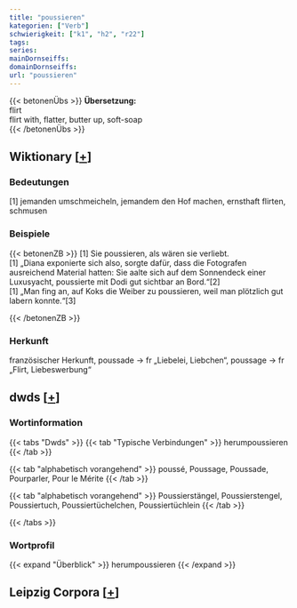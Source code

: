 ```yaml
---
title: "poussieren"
kategorien: ["Verb"]
schwierigkeit: ["k1", "h2", "r22"]
tags:
series:
mainDornseiffs:
domainDornseiffs:
url: "poussieren"
---
```


{{< betonenÜbs >}}
**Übersetzung:**  
flirt  
flirt with, flatter, butter up, soft-soap  
{{< /betonenÜbs >}}

## Wiktionary [[+](https://de.wiktionary.org/wiki/poussieren)]

### Bedeutungen
[1] jemanden umschmeicheln, jemandem den Hof machen, ernsthaft flirten, schmusen  

### Beispiele
{{< betonenZB >}}
[1] Sie poussieren, als wären sie verliebt.  
[1] „Diana exponierte sich also, sorgte dafür, dass die Fotografen ausreichend Material hatten: Sie aalte sich auf dem Sonnendeck einer Luxusyacht, poussierte mit Dodi gut sichtbar an Bord.“[2]  
[1] „Man fing an, auf Koks die Weiber zu poussieren, weil man plötzlich gut labern konnte.“[3]  

{{< /betonenZB >}}
### Herkunft
französischer Herkunft, poussade → fr „Liebelei, Liebchen“, poussage → fr „Flirt, Liebeswerbung“  



## dwds [[+](https://www.dwds.de/wb/poussieren)]

### Wortinformation
{{< tabs "Dwds" >}}
{{< tab "Typische Verbindungen" >}}
herumpoussieren
{{< /tab >}}

{{< tab "alphabetisch vorangehend" >}}
poussé, Poussage, Poussade, Pourparler, Pour le Mérite
{{< /tab >}}

{{< tab "alphabetisch vorangehend" >}}
Poussierstängel, Poussierstengel, Poussiertuch, Poussiertüchelchen, Poussiertüchlein
{{< /tab >}}

{{< /tabs >}}

### Wortprofil
{{< expand "Überblick" >}} herumpoussieren {{< /expand >}}

## Leipzig Corpora [[+](https://corpora.uni-leipzig.de/en/res?word=poussieren&corpusId=deu_newscrawl-public_2018)]

